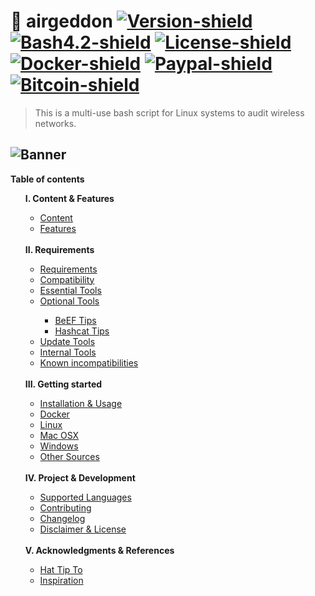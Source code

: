 # :satellite: airgeddon [![Version-shield]](CHANGELOG.md) [![Bash4.2-shield]](http://tldp.org/LDP/abs/html/bashver4.html#AEN21220) [![License-shield]](LICENSE.md) [![Docker-shield]](https://hub.docker.com/r/v1s1t0r1sh3r3/airgeddon/) [![Paypal-shield]](https://www.paypal.com/cgi-bin/webscr?cmd=_s-xclick&hosted_button_id=7ELM486P7XKKG) [![Bitcoin-shield]](https://blockchain.info/address/1AKnTXbomtwUzrm81FRzi5acSSXxGteGTH)

> This is a multi-use bash script for Linux systems to audit wireless networks.

![Banner]
---
<strong>Table of contents</strong>
<ul>
	<strong>I. Content & Features</strong>
	<ul>
		<li><a href="https://github.com/v1s1t0r1sh3r3/airgeddon/wiki">Content</a></li>
		<li><a href="https://github.com/v1s1t0r1sh3r3/airgeddon/wiki/Features">Features</a></li>
	</ul>
	<br/>
	<strong>II. Requirements</strong>
	<ul>
		<li><a href="https://github.com/v1s1t0r1sh3r3/airgeddon/wiki/Requirements">Requirements</a></li>
		<li><a href="https://github.com/v1s1t0r1sh3r3/airgeddon/wiki/Compatibility">Compatibility</a></li>
		<li><a href="https://github.com/v1s1t0r1sh3r3/airgeddon/wiki/Essential%20Tools">Essential Tools</a></li>
		<li><a href="https://github.com/v1s1t0r1sh3r3/airgeddon/wiki/Optional%20Tools">Optional Tools</a></li>
		<ul>
			<li><a href="https://github.com/v1s1t0r1sh3r3/airgeddon/wiki/BeEF%20Tips">BeEF Tips</a></li>
			<li><a href="https://github.com/v1s1t0r1sh3r3/airgeddon/wiki/Hashcat%20Tips">Hashcat Tips</a></li>
		</ul>
		<li><a href="https://github.com/v1s1t0r1sh3r3/airgeddon/wiki/Update%20Tools">Update Tools</a></li>
		<li><a href="https://github.com/v1s1t0r1sh3r3/airgeddon/wiki/Internal%20Tools">Internal Tools</a></li>
		<li><a href="https://github.com/v1s1t0r1sh3r3/airgeddon/wiki/Known%20incompatibilities">Known incompatibilities</a></li>
	</ul>
	<br/>
	<strong>III. Getting started</strong>
	<ul>
		<li><a href="https://github.com/v1s1t0r1sh3r3/airgeddon/wiki/Installation%20&%20Usage">Installation & Usage</a></li>
		<li><a href="https://github.com/v1s1t0r1sh3r3/airgeddon/wiki/Docker">Docker</a></li>
			<li><a href="https://github.com/v1s1t0r1sh3r3/airgeddon/wiki/Docker%20Linux">Linux</a></li>
			<li><a href="https://github.com/v1s1t0r1sh3r3/airgeddon/wiki/Docker%20Mac%20OSX">Mac OSX</a></li>
			<li><a href="https://github.com/v1s1t0r1sh3r3/airgeddon/wiki/Docker%20Windows">Windows</a></li>
		<li><a href="https://github.com/v1s1t0r1sh3r3/airgeddon/wiki/Other%20Sources">Other Sources</a></li>
	</ul>
	<br/>
	<strong>IV. Project & Development</strong>
	<ul>
		<li><a href="https://github.com/v1s1t0r1sh3r3/airgeddon/wiki/Supported%20Languages">Supported Languages</a></li>
		<li><a href="https://github.com/v1s1t0r1sh3r3/airgeddon/wiki/Contributing">Contributing</a></li>
		<li><a href="https://github.com/v1s1t0r1sh3r3/airgeddon/wiki/Changelog">Changelog</a></li>
		<li><a href="https://github.com/v1s1t0r1sh3r3/airgeddon/wiki/Disclaimer%20&%20License">Disclaimer & License</a></li>
	</ul>
	<br/>
	<strong>V. Acknowledgments & References</strong>
	<ul>
		<li><a href="https://github.com/v1s1t0r1sh3r3/airgeddon/wiki/Hat%20Tip%20To">Hat Tip To</a></li>
		<li><a href="https://github.com/v1s1t0r1sh3r3/airgeddon/wiki/Inspiration">Inspiration</a></li>
	</ul>
</ul>

<!-- Links To Images -->
[Banner]: https://raw.githubusercontent.com/v1s1t0r1sh3r3/airgeddon/master/imgs/banners/airgeddon_banner.png "We will conquer the earth!!"
<!-- Badges URLs -->
[Version-shield]: https://img.shields.io/badge/version-6.2-blue.svg?style=flat-square&colorA=273133&colorB=0093ee "Latest version"
[Bash4.2-shield]: https://img.shields.io/badge/bash-4.2%2B-blue.svg?style=flat-square&colorA=273133&colorB=00db00 "Bash 4.2 or later"
[License-shield]: https://img.shields.io/badge/license-GPL%20v3%2B-blue.svg?style=flat-square&colorA=273133&colorB=bd0000 "GPL v3+"
[Docker-shield]: https://img.shields.io/docker/automated/v1s1t0r1sh3r3/airgeddon.svg?style=flat-square&colorA=273133&colorB=f9ff5a "Docker rules!"
[Paypal-shield]: https://img.shields.io/badge/donate-paypal-blue.svg?style=flat-square&colorA=273133&colorB=b008bb "Show me the money!"
[Bitcoin-shield]: https://img.shields.io/badge/donate-bitcoin-blue.svg?style=flat-square&colorA=273133&colorB=f7931a "Show me the money!"